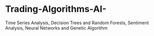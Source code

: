 # Trading-Algorithms-AI-
Time Series Analysis, Decision Trees and Random Forests, Sentiment Analysis, Neural Networks and Genetic Algorithm
